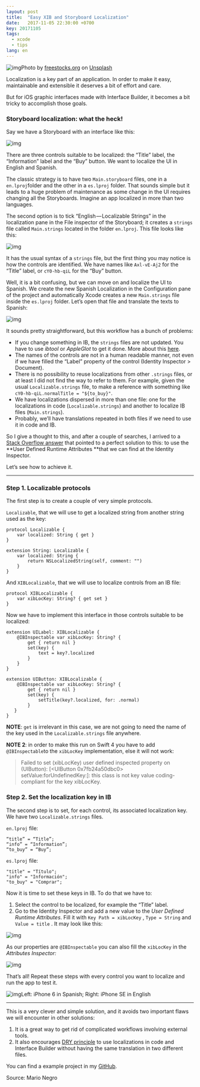 ```yaml
---
layout: post
title:  "Easy XIB and Storyboard Localization"
date:   2017-11-05 22:30:00 +0700
key: 20171105
tags:
  - xcode
  - tips
lang: en
---
```




![img](https://cdn-images-1.medium.com/max/1600/1*oFXeXtJ2LM8uB7prmtAZmw.jpeg)Photo by [freestocks.org](https://unsplash.com/photos/jUSu0686zDM) on [Unsplash](https://unsplash.com)

Localization is a key part of an application. In order to make it easy, maintainable and extensible it deserves a bit of effort and care.

But for iOS graphic interfaces made with Interface Builder, it becomes a bit tricky to accomplish those goals.

### Storyboard localization: what the heck!

Say we have a Storyboard with an interface like this:

![img](https://cdn-images-1.medium.com/max/1600/1*9hTd6a-GI-p5IJiTtcwfqw.png)

There are three controls suitable to be localized: the “Title” label, the “Information” label and the “Buy” button. We want to localize the UI in English and Spanish.

The classic strategy is to have two `Main.storyboard` files, one in a `en.lproj`folder and the other in a `es.lproj` folder. That sounds simple but it leads to a huge problem of maintenance as some change in the UI requires changing all the Storyboards. Imagine an app localized in more than two languages.

The second option is to tick “English — Localizable Strings” in the localization pane in the File inspector of the Storyboard; it creates a `strings` file called `Main.strings` located in the folder `en.lproj`. This file looks like this:

![img](https://cdn-images-1.medium.com/max/1600/1*AaeTIl9OwM9jR6VKwq6XOQ.png)

It has the usual syntax of a `strings` file, but the first thing you may notice is how the controls are identified. We have names like `Axl-vE-Aj2` for the “Title” label, or `cY0-hb-qiL` for the “Buy” button.

Well, it is a bit confusing, but we can move on and localize the UI to Spanish. We create the new Spanish Localization in the Configuration pane of the project and automatically Xcode creates a new `Main.strings` file inside the `es.lproj` folder. Let’s open that file and translate the texts to Spanish:

![img](https://cdn-images-1.medium.com/max/1600/1*AJMl0WFOOGvPRPWPTTKndQ.png)

It sounds pretty straightforward, but this workflow has a bunch of problems:

- If you change something in IB, the `strings` files are not updated. You have to use *ibtool* or *AppleGlot* to get it done. More about this [here](https://ayeohyes.wordpress.com/2015/07/24/localizing-storyboards-and-xibs/).
- The names of the controls are not in a human readable manner, not even if we have filled the “Label” property of the control (Identity Inspector > Document).
- There is no possibility to reuse localizations from other `.strings` files, or at least I did not find the way to refer to them.
  For example, given the usual `Localizable.strings` file, to make a reference with something like `cY0-hb-qiL.normalTitle = "${to_buy}"`.
- We have localizations dispersed in more than one file: one for the localizations in code (`Localizable.strings`) and another to localize IB files (`Main.strings`).
- Probably, we’ll have translations repeated in both files if we need to use it in code and IB.

So I give a thought to this, and after a couple of searches, I arrived to a [Stack Overflow answer](https://stackoverflow.com/a/21443515/191059) that pointed to a perfect solution to this: to use the **User Defined Runtime Attributes **that we can find at the Identity Inspector.

Let’s see how to achieve it.

------

### Step 1. Localizable protocols

The first step is to create a couple of very simple protocols.

`Localizable`, that we will use to get a localized string from another string used as the key:

```
protocol Localizable {
    var localized: String { get }
}
```

```
extension String: Localizable {
    var localized: String {
        return NSLocalizedString(self, comment: "")
    }
}
```

And `XIBLocalizable`, that we will use to localize controls from an IB file:

```
protocol XIBLocalizable {
    var xibLocKey: String? { get set }
}
```

Now we have to implement this interface in those controls suitable to be localized:

```
extension UILabel: XIBLocalizable {
    @IBInspectable var xibLocKey: String? {
        get { return nil }
        set(key) {
            text = key?.localized
        }
    }
}
```

```
extension UIButton: XIBLocalizable {
    @IBInspectable var xibLocKey: String? {
        get { return nil }
        set(key) {
            setTitle(key?.localized, for: .normal)
        }
   }
}
```

**NOTE**: `get` is irrelevant in this case, we are not going to need the name of the key used in the `Localizable.strings` file anywhere.

**NOTE 2**: in order to make this run on Swift 4 you have to add `@IBInspectable`to the `xibLocKey` implementation, else it will not work:

> Failed to set (xibLocKey) user defined inspected property on (UIButton): [<UIButton 0x7fb24a50dbc0> setValue:forUndefinedKey:]: this class is not key value coding-compliant for the key xibLocKey.

### Step 2. Set the localization key in IB

The second step is to set, for each control, its associated localization key. We have two `Localizable.strings` files.

`en.lproj` file:

```
“title” = “Title”;
“info” = “Information”;
“to_buy” = “Buy”;
```

`es.lproj` file:

```
"title" = "Título";
"info" = "Información";
"to_buy" = "Comprar";
```

Now it is time to set these keys in IB. To do that we have to:

1. Select the control to be localized, for example the “Title” label.
2. Go to the Identity Inspector and add a new value to the *User Defined Runtime Attributes*. Fill it with `Key Path = xibLocKey` , `Type = String` and `Value = title` . It may look like this:

![img](https://cdn-images-1.medium.com/max/1600/1*lTVg9pCO35OzgY1oObi8Wg.png)

As our properties are `@IBInspectable` you can also fill the `xibLocKey` in the *Attributes Inspector:*

![img](https://cdn-images-1.medium.com/max/1600/1*ZDtR1ogbCU3zmUBmCZQ3YA.png)

That’s all! Repeat these steps with every control you want to localize and run the app to test it.

![img](https://cdn-images-1.medium.com/max/1600/1*YlzFrh9t24GWIFWcDgvQPQ.png)Left: iPhone 6 in Spanish; Right: iPhone SE in English

------

This is a very clever and simple solution, and it avoids two important flaws we will encounter in other solutions:

1. It is a great way to get rid of complicated workflows involving external tools.
2. It also encourages [DRY principle](https://en.wikipedia.org/wiki/Don%27t_repeat_yourself) to use localizations in code and Interface Builder without having the same translation in two different files.

You can find a example project in my [GitHub](https://github.com/emenegro/xib-localization).

Source: Mario Negro